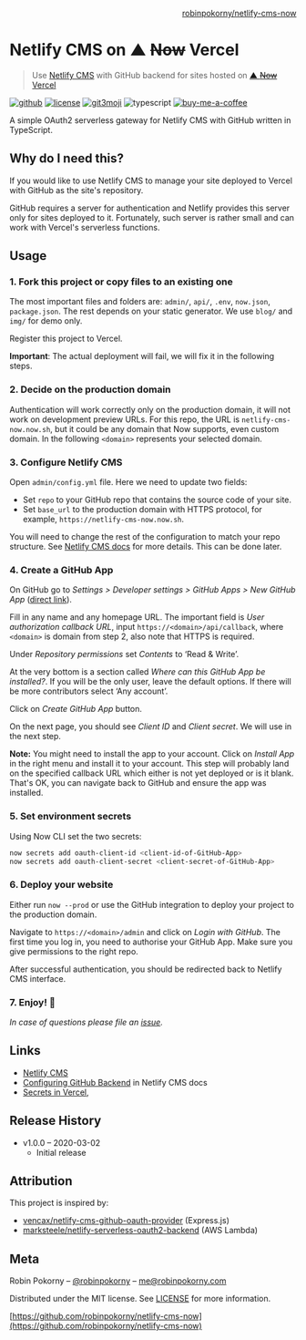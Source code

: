 <p align="right"><a href="https://github.com/robinpokorny/netlify-cms-now">robinpokorny/netlify-cms-now</a></p>

# Netlify CMS on ▲ ~~Now~~ Vercel
> Use [Netlify CMS](https://www.netlifycms.org/) with GitHub backend for sites hosted on [▲ ~~Now~~ Vercel](https://vercel.com/)

[![github][gh-image]][gh-url]
[![license][license-image]][license-url]
[![git3moji][git3moji-image]][git3moji-url]
![typescript][ts-image]
[![buy-me-a-coffee][coffee-image]][coffee-url]

A simple OAuth2 serverless gateway for Netlify CMS with GitHub written in TypeScript.

## Why do I need this?

If you would like to use Netlify CMS to manage your site deployed to Vercel with GitHub as the site's repository.

GitHub requires a server for authentication and Netlify provides this server only for sites deployed to it. Fortunately, such server is rather small and can work with Vercel's serverless functions.

## Usage

### 1. Fork this project or copy files to an existing one
The most important files and folders are: `admin/`, `api/`, `.env`, `now.json`, `package.json`. The rest depends on your static generator. We use `blog/` and `img/` for demo only.

Register this project to Vercel.

**Important**: The actual deployment will fail, we will fix it in the following steps.

### 2. Decide on the production domain
Authentication will work correctly only on the production domain, it will not work on development preview URLs. For this repo, the URL is `netlify-cms-now.now.sh`, but it could be any domain that Now supports, even custom domain. In the following `<domain>` represents your selected domain.

### 3. Configure Netlify CMS
Open `admin/config.yml` file. Here we need to update two fields:

* Set `repo` to your GitHub repo that contains the source code of your site.
* Set `base_url` to the production domain with HTTPS protocol, for example, `https://netlify-cms-now.now.sh`.

You will need to change the rest of the configuration to match your repo structure. See [Netlify CMS docs]() for more details. This can be done later.

### 4. Create a GitHub App
On GitHub go to *Settings > Developer settings > GitHub Apps > New GitHub App* ([direct link](https://github.com/settings/apps/new)).

Fill in any name and any homepage URL. The important field is *User authorization callback URL*, input `https://<domain>/api/callback`, where `<domain>` is domain from step 2, also note that HTTPS is required.

Under *Repository permissions* set *Contents* to ‘Read & Write’.

At the very bottom is a section called *Where can this GitHub App be installed?*. If you will be the only user, leave the default options. If there will be more contributors select ‘Any account’.

Click on *Create GitHub App* button.

On the next page, you should see *Client ID* and *Client secret*. We will use in the next step.

**Note:** You might need to install the app to your account. Click on *Install App* in the right menu and install it to your account. This step will probably land on the specified callback URL which either is not yet deployed or is it blank. That's OK, you can navigate back to GitHub and ensure the app was installed.

### 5. Set environment secrets
Using Now CLI set the two secrets:

```bash
now secrets add oauth-client-id <client-id-of-GitHub-App>
now secrets add oauth-client-secret <client-secret-of-GitHub-App>
```

### 6. Deploy your website
Either run `now --prod` or use the GitHub integration to deploy your project to the production domain.

Navigate to `https://<domain>/admin` and click on *Login with GitHub*. The first time you log in, you need to authorise your GitHub App. Make sure you give permissions to the right repo.

After successful authentication, you should be redirected back to Netlify CMS interface.

### 7. Enjoy! 🎉


_In case of questions please file an [issue][new-issue]._


## Links

* [Netlify CMS](https://www.netlifycms.org/)
* [Configuring GitHub Backend](https://www.netlifycms.org/docs/authentication-backends/#github-backend) in Netlify CMS docs
* [Secrets in Vercel](https://vercel.com/docs/v2/build-step#environment-variables), 

## Release History

* v1.0.0 – 2020-03-02
    * Initial release

## Attribution

This project is inspired by:

* [vencax/netlify-cms-github-oauth-provider](https://github.com/vencax/netlify-cms-github-oauth-provider) (Express.js)
* [marksteele/netlify-serverless-oauth2-backend](https://github.com/marksteele/netlify-serverless-oauth2-backend) (AWS Lambda)


## Meta

Robin Pokorny – [@robinpokorny](https://twitter.com/robinpokorny) – me@robinpokorny.com

Distributed under the MIT license. See [LICENSE][license-url] for more information.

[https://github.com/robinpokorny/netlify-cms-now](https://github.com/robinpokorny/netlify-cms-now)


<!-- Markdown link & img dfn's -->
[gh-image]: https://img.shields.io/badge/robinpokorny-netlify--cms--now-lightgrey?style=flat-square&logo=github
[gh-url]: https://github.com/robinpokorny/netlify-cms-now/
[license-image]: https://img.shields.io/github/license/robinpokorny/netlify-cms-now?style=flat-square
[license-url]: https://github.com/robinpokorny/netlify-cms-now/blob/master/LICENSE
[git3moji-image]: https://img.shields.io/badge/git3moji-%E2%9A%A1%EF%B8%8F%F0%9F%90%9B%F0%9F%93%BA%F0%9F%91%AE%F0%9F%94%A4-fffad8.svg?style=flat-square
[git3moji-url]: https://robinpokorny.github.io/git3moji/
[ts-image]: https://img.shields.io/badge/types-TypeScript-blue?style=flat-square
[coffee-url]: https://www.buymeacoffee.com/robinpokorny
[coffee-image]: https://img.shields.io/badge/%20-Buy%20me%20a%20coffee-FF813F?style=flat-square&logo=buy-me-a-coffee&labelColor=FF813F&logoColor=white
[new-issue]: https://github.com/robinpokorny/netlify-cms-now/issues/new

<!--
Generate HTML version from this file with https://github.com/joeyespo/grip:
grip README.md --export index.html --title "Netlify CMS on ▲ Vercel (Now)"
-->
